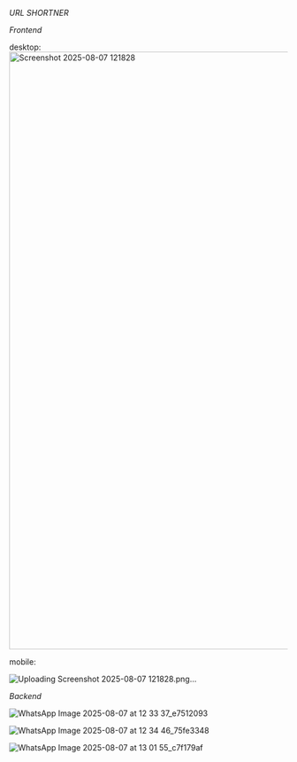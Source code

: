 *URL SHORTNER*

*Frontend*

desktop:
<img width="1903" height="1079" alt="Screenshot 2025-08-07 121828" src="https://github.com/user-attachments/assets/bc9809d8-c4b8-44c8-9a3d-600af890b59f" />

mobile:

![Uploading Screenshot 2025-08-07 121828.png…]()

*Backend*

![WhatsApp Image 2025-08-07 at 12 33 37_e7512093](https://github.com/user-attachments/assets/177a2428-1851-4794-a3a5-05029a75e766)

![WhatsApp Image 2025-08-07 at 12 34 46_75fe3348](https://github.com/user-attachments/assets/06635a84-ea08-4c12-9d4d-e9c2c57d7a09)

![WhatsApp Image 2025-08-07 at 13 01 55_c7f179af](https://github.com/user-attachments/assets/155cb47b-66bb-4e8d-a8fc-fbaa82025a65)






